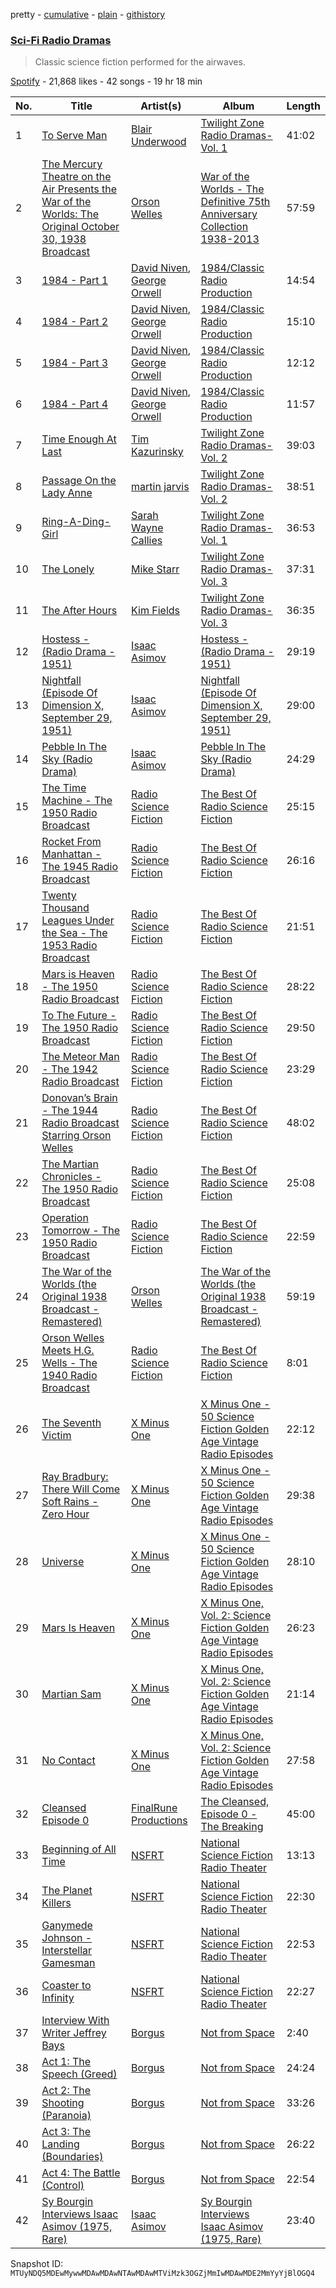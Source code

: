 pretty - [cumulative](/playlists/cumulative/37i9dQZF1DXb0DT3bG5Uc1.md) - [plain](/playlists/plain/37i9dQZF1DXb0DT3bG5Uc1) - [githistory](https://github.githistory.xyz/mackorone/spotify-playlist-archive/blob/main/playlists/plain/37i9dQZF1DXb0DT3bG5Uc1)

### [Sci\-Fi Radio Dramas](https://open.spotify.com/playlist/37i9dQZF1DXb0DT3bG5Uc1)

> Classic science fiction performed for the airwaves.

[Spotify](https://open.spotify.com/user/spotify) - 21,868 likes - 42 songs - 19 hr 18 min

| No. | Title | Artist(s) | Album | Length |
|---|---|---|---|---|
| 1 | [To Serve Man](https://open.spotify.com/track/0sUcb4DboZOtCq2oeodBB3) | [Blair Underwood](https://open.spotify.com/artist/2Lp7mpO1dduVt9cmRJB59L) | [Twilight Zone Radio Dramas\- Vol\. 1](https://open.spotify.com/album/5UEMFiWkh4RG30IHKWxNgd) | 41:02 |
| 2 | [The Mercury Theatre on the Air Presents the War of the Worlds: The Original October 30, 1938 Broadcast](https://open.spotify.com/track/6uIgKvMvFA0qUMZBfTcekq) | [Orson Welles](https://open.spotify.com/artist/3OMNuqaefKpUsINmjY7Hlq) | [War of the Worlds \- The Definitive 75th Anniversary Collection 1938\-2013](https://open.spotify.com/album/7iXZ6Bz5nFpPcPxan4so22) | 57:59 |
| 3 | [1984 \- Part 1](https://open.spotify.com/track/0G4QzSehlAwWeLmniRChEC) | [David Niven](https://open.spotify.com/artist/28EEhjPvRhRUIYR1Ux4e7j), [George Orwell](https://open.spotify.com/artist/1TyZ2vOH3Xyk3Kd8aGaoyl) | [1984/Classic Radio Production](https://open.spotify.com/album/7jcFhIsheCGksKjIIBFDri) | 14:54 |
| 4 | [1984 \- Part 2](https://open.spotify.com/track/5HOSXCBOieLvO2bfzqW80v) | [David Niven](https://open.spotify.com/artist/28EEhjPvRhRUIYR1Ux4e7j), [George Orwell](https://open.spotify.com/artist/1TyZ2vOH3Xyk3Kd8aGaoyl) | [1984/Classic Radio Production](https://open.spotify.com/album/7jcFhIsheCGksKjIIBFDri) | 15:10 |
| 5 | [1984 \- Part 3](https://open.spotify.com/track/3pFd7NWnxnWDfrekhqluUa) | [David Niven](https://open.spotify.com/artist/28EEhjPvRhRUIYR1Ux4e7j), [George Orwell](https://open.spotify.com/artist/1TyZ2vOH3Xyk3Kd8aGaoyl) | [1984/Classic Radio Production](https://open.spotify.com/album/7jcFhIsheCGksKjIIBFDri) | 12:12 |
| 6 | [1984 \- Part 4](https://open.spotify.com/track/1YCXtU1ksNzT369egI1mxx) | [David Niven](https://open.spotify.com/artist/28EEhjPvRhRUIYR1Ux4e7j), [George Orwell](https://open.spotify.com/artist/1TyZ2vOH3Xyk3Kd8aGaoyl) | [1984/Classic Radio Production](https://open.spotify.com/album/7jcFhIsheCGksKjIIBFDri) | 11:57 |
| 7 | [Time Enough At Last](https://open.spotify.com/track/2mNn9ifj2Hb3aUTKcSbDQx) | [Tim Kazurinsky](https://open.spotify.com/artist/29hfF6r3kGGy5EMhqPLwPx) | [Twilight Zone Radio Dramas\- Vol\. 2](https://open.spotify.com/album/7GW6xs603DF3HgGKatmYT0) | 39:03 |
| 8 | [Passage On the Lady Anne](https://open.spotify.com/track/1MwRsBkQNRMrZ99cOgok9C) | [martin jarvis](https://open.spotify.com/artist/77rGEhJ2NP6Xj8NliBG0Fd) | [Twilight Zone Radio Dramas\- Vol\. 2](https://open.spotify.com/album/7GW6xs603DF3HgGKatmYT0) | 38:51 |
| 9 | [Ring\-A\-Ding\-Girl](https://open.spotify.com/track/1T06QygjBfusTdoK3QLA6g) | [Sarah Wayne Callies](https://open.spotify.com/artist/33cMCD1jQSTVYDBsjLCmph) | [Twilight Zone Radio Dramas\- Vol\. 1](https://open.spotify.com/album/5UEMFiWkh4RG30IHKWxNgd) | 36:53 |
| 10 | [The Lonely](https://open.spotify.com/track/4Z1wVI0IXI0uLypwpCED4T) | [Mike Starr](https://open.spotify.com/artist/1dUJ7NQjmiIloCXTB2nlau) | [Twilight Zone Radio Dramas\- Vol\. 3](https://open.spotify.com/album/6Q9MzBIaWMpASHap2oGBsZ) | 37:31 |
| 11 | [The After Hours](https://open.spotify.com/track/5kouheOVGItu2b9vOgr2RI) | [Kim Fields](https://open.spotify.com/artist/17W0gqRCCK5Dp8Nl13ask0) | [Twilight Zone Radio Dramas\- Vol\. 3](https://open.spotify.com/album/6Q9MzBIaWMpASHap2oGBsZ) | 36:35 |
| 12 | [Hostess \- \(Radio Drama \- 1951\)](https://open.spotify.com/track/4ZQnRC2SgSVTonW8gYhv24) | [Isaac Asimov](https://open.spotify.com/artist/0zpP86LFbST9g5ZvpByDEu) | [Hostess \- \(Radio Drama \- 1951\)](https://open.spotify.com/album/2DvD8CDv7wL9fWvyFqtOYc) | 29:19 |
| 13 | [Nightfall \(Episode Of Dimension X, September 29, 1951\)](https://open.spotify.com/track/61hdb4Z2c4kUA0aN2RR2m2) | [Isaac Asimov](https://open.spotify.com/artist/0zpP86LFbST9g5ZvpByDEu) | [Nightfall \(Episode Of Dimension X, September 29, 1951\)](https://open.spotify.com/album/3IJpweAIWPeO9QTjMTs9nu) | 29:00 |
| 14 | [Pebble In The Sky \(Radio Drama\)](https://open.spotify.com/track/56kPugwocKrSsN51AOZOBZ) | [Isaac Asimov](https://open.spotify.com/artist/0zpP86LFbST9g5ZvpByDEu) | [Pebble In The Sky \(Radio Drama\)](https://open.spotify.com/album/3lMuV8zVEqeSDIDTz1TZFC) | 24:29 |
| 15 | [The Time Machine \- The 1950 Radio Broadcast](https://open.spotify.com/track/4qn8zA8fte7ZK07Eou70hy) | [Radio Science Fiction](https://open.spotify.com/artist/5dzhZG3AilKTCQvF8VoPZG) | [The Best Of Radio Science Fiction](https://open.spotify.com/album/7qSdNloTxcvxUzODnZiYof) | 25:15 |
| 16 | [Rocket From Manhattan \- The 1945 Radio Broadcast](https://open.spotify.com/track/6ClvrLthI5uRjadcYlXmbt) | [Radio Science Fiction](https://open.spotify.com/artist/5dzhZG3AilKTCQvF8VoPZG) | [The Best Of Radio Science Fiction](https://open.spotify.com/album/7qSdNloTxcvxUzODnZiYof) | 26:16 |
| 17 | [Twenty Thousand Leagues Under the Sea \- The 1953 Radio Broadcast](https://open.spotify.com/track/4lG49NPCbX8xsSqEMlbVo4) | [Radio Science Fiction](https://open.spotify.com/artist/5dzhZG3AilKTCQvF8VoPZG) | [The Best Of Radio Science Fiction](https://open.spotify.com/album/7qSdNloTxcvxUzODnZiYof) | 21:51 |
| 18 | [Mars is Heaven \- The 1950 Radio Broadcast](https://open.spotify.com/track/3OgLuv5HX4kuNeClatgFdG) | [Radio Science Fiction](https://open.spotify.com/artist/5dzhZG3AilKTCQvF8VoPZG) | [The Best Of Radio Science Fiction](https://open.spotify.com/album/7qSdNloTxcvxUzODnZiYof) | 28:22 |
| 19 | [To The Future \- The 1950 Radio Broadcast](https://open.spotify.com/track/2MhPbvxZ4ljdg4FWXdSA4P) | [Radio Science Fiction](https://open.spotify.com/artist/5dzhZG3AilKTCQvF8VoPZG) | [The Best Of Radio Science Fiction](https://open.spotify.com/album/7qSdNloTxcvxUzODnZiYof) | 29:50 |
| 20 | [The Meteor Man \- The 1942 Radio Broadcast](https://open.spotify.com/track/0d14xdoZasK2pnQ4doslvk) | [Radio Science Fiction](https://open.spotify.com/artist/5dzhZG3AilKTCQvF8VoPZG) | [The Best Of Radio Science Fiction](https://open.spotify.com/album/7qSdNloTxcvxUzODnZiYof) | 23:29 |
| 21 | [Donovan’s Brain \- The 1944 Radio Broadcast Starring Orson Welles](https://open.spotify.com/track/0NuFovlBMqkfJMukKM3qRZ) | [Radio Science Fiction](https://open.spotify.com/artist/5dzhZG3AilKTCQvF8VoPZG) | [The Best Of Radio Science Fiction](https://open.spotify.com/album/7qSdNloTxcvxUzODnZiYof) | 48:02 |
| 22 | [The Martian Chronicles \- The 1950 Radio Broadcast](https://open.spotify.com/track/54tsWYKXYoJ05SmBLiokGf) | [Radio Science Fiction](https://open.spotify.com/artist/5dzhZG3AilKTCQvF8VoPZG) | [The Best Of Radio Science Fiction](https://open.spotify.com/album/7qSdNloTxcvxUzODnZiYof) | 25:08 |
| 23 | [Operation Tomorrow \- The 1950 Radio Broadcast](https://open.spotify.com/track/6vUWZxA9Cljp88dz7TLzCo) | [Radio Science Fiction](https://open.spotify.com/artist/5dzhZG3AilKTCQvF8VoPZG) | [The Best Of Radio Science Fiction](https://open.spotify.com/album/7qSdNloTxcvxUzODnZiYof) | 22:59 |
| 24 | [The War of the Worlds \(the Original 1938 Broadcast \- Remastered\)](https://open.spotify.com/track/4q20xyUnDywZ6g2Pi7ALoj) | [Orson Welles](https://open.spotify.com/artist/3OMNuqaefKpUsINmjY7Hlq) | [The War of the Worlds \(the Original 1938 Broadcast \- Remastered\)](https://open.spotify.com/album/6vqFFCEmxx2WuDxSFOGQF1) | 59:19 |
| 25 | [Orson Welles Meets H.G\. Wells \- The 1940 Radio Broadcast](https://open.spotify.com/track/69f2BmSwdSJ1DXTs8WulFn) | [Radio Science Fiction](https://open.spotify.com/artist/5dzhZG3AilKTCQvF8VoPZG) | [The Best Of Radio Science Fiction](https://open.spotify.com/album/7qSdNloTxcvxUzODnZiYof) | 8:01 |
| 26 | [The Seventh Victim](https://open.spotify.com/track/1ou8JKQAmaJzPSxWm4NweT) | [X Minus One](https://open.spotify.com/artist/5n4zL9K6NV9tMH4aafGflQ) | [X Minus One \- 50 Science Fiction Golden Age Vintage Radio Episodes](https://open.spotify.com/album/1qLqI0dV3pBrVJxkM0OZiK) | 22:12 |
| 27 | [Ray Bradbury: There Will Come Soft Rains \- Zero Hour](https://open.spotify.com/track/5xLt6QVVf98spDcaVLDsBT) | [X Minus One](https://open.spotify.com/artist/5n4zL9K6NV9tMH4aafGflQ) | [X Minus One \- 50 Science Fiction Golden Age Vintage Radio Episodes](https://open.spotify.com/album/1qLqI0dV3pBrVJxkM0OZiK) | 29:38 |
| 28 | [Universe](https://open.spotify.com/track/4owevhWkPqCWQ40yhwRDb2) | [X Minus One](https://open.spotify.com/artist/5n4zL9K6NV9tMH4aafGflQ) | [X Minus One \- 50 Science Fiction Golden Age Vintage Radio Episodes](https://open.spotify.com/album/1qLqI0dV3pBrVJxkM0OZiK) | 28:10 |
| 29 | [Mars Is Heaven](https://open.spotify.com/track/6YM65PgQ3boB3yOmPF4JGh) | [X Minus One](https://open.spotify.com/artist/5n4zL9K6NV9tMH4aafGflQ) | [X Minus One, Vol\. 2: Science Fiction Golden Age Vintage Radio Episodes](https://open.spotify.com/album/3iaX4QMJseBU1DxFeJ4EvS) | 26:23 |
| 30 | [Martian Sam](https://open.spotify.com/track/0ccH3WX6X4RslYEU0zAv6C) | [X Minus One](https://open.spotify.com/artist/5n4zL9K6NV9tMH4aafGflQ) | [X Minus One, Vol\. 2: Science Fiction Golden Age Vintage Radio Episodes](https://open.spotify.com/album/3iaX4QMJseBU1DxFeJ4EvS) | 21:14 |
| 31 | [No Contact](https://open.spotify.com/track/2XtyCXchoh0aZuGQ6xqtIy) | [X Minus One](https://open.spotify.com/artist/5n4zL9K6NV9tMH4aafGflQ) | [X Minus One, Vol\. 2: Science Fiction Golden Age Vintage Radio Episodes](https://open.spotify.com/album/3iaX4QMJseBU1DxFeJ4EvS) | 27:58 |
| 32 | [Cleansed Episode 0](https://open.spotify.com/track/0uQL11zek7vk7A1Y5WjV8Z) | [FinalRune Productions](https://open.spotify.com/artist/4xGaRLSfCJEh9hj8PkunRF) | [The Cleansed, Episode 0 \- The Breaking](https://open.spotify.com/album/6MS7rB5c26QunKHEiVbUVQ) | 45:00 |
| 33 | [Beginning of All Time](https://open.spotify.com/track/401c4Rxygvb7tJob3oYwzS) | [NSFRT](https://open.spotify.com/artist/2LCqjJEcjvylPfNSiPcUkq) | [National Science Fiction Radio Theater](https://open.spotify.com/album/5QiPcnHCd9YvUmAYAyaavB) | 13:13 |
| 34 | [The Planet Killers](https://open.spotify.com/track/2Z3T0qlIhioh3phcsTkc3u) | [NSFRT](https://open.spotify.com/artist/2LCqjJEcjvylPfNSiPcUkq) | [National Science Fiction Radio Theater](https://open.spotify.com/album/5QiPcnHCd9YvUmAYAyaavB) | 22:30 |
| 35 | [Ganymede Johnson \- Interstellar Gamesman](https://open.spotify.com/track/5Dfsv1QVtITxhKhmkmOsBS) | [NSFRT](https://open.spotify.com/artist/2LCqjJEcjvylPfNSiPcUkq) | [National Science Fiction Radio Theater](https://open.spotify.com/album/5QiPcnHCd9YvUmAYAyaavB) | 22:53 |
| 36 | [Coaster to Infinity](https://open.spotify.com/track/6P5JNppErNq4WqRvnopEgR) | [NSFRT](https://open.spotify.com/artist/2LCqjJEcjvylPfNSiPcUkq) | [National Science Fiction Radio Theater](https://open.spotify.com/album/5QiPcnHCd9YvUmAYAyaavB) | 22:27 |
| 37 | [Interview With Writer Jeffrey Bays](https://open.spotify.com/track/5U6DLtwaVFcggOzMjimZ5g) | [Borgus](https://open.spotify.com/artist/6uDsgbI4jYlfJhVQJljk9J) | [Not from Space](https://open.spotify.com/album/7ACHe9LEWNdSWEoB6G33E2) | 2:40 |
| 38 | [Act 1: The Speech \(Greed\)](https://open.spotify.com/track/16JScjn1bvqdxz4G3nS4Zs) | [Borgus](https://open.spotify.com/artist/6uDsgbI4jYlfJhVQJljk9J) | [Not from Space](https://open.spotify.com/album/7ACHe9LEWNdSWEoB6G33E2) | 24:24 |
| 39 | [Act 2: The Shooting \(Paranoia\)](https://open.spotify.com/track/63oj26keDiJlvu380AXDGZ) | [Borgus](https://open.spotify.com/artist/6uDsgbI4jYlfJhVQJljk9J) | [Not from Space](https://open.spotify.com/album/7ACHe9LEWNdSWEoB6G33E2) | 33:26 |
| 40 | [Act 3: The Landing \(Boundaries\)](https://open.spotify.com/track/0qnHgbuxK74E8DnX3RVTN1) | [Borgus](https://open.spotify.com/artist/6uDsgbI4jYlfJhVQJljk9J) | [Not from Space](https://open.spotify.com/album/7ACHe9LEWNdSWEoB6G33E2) | 26:22 |
| 41 | [Act 4: The Battle \(Control\)](https://open.spotify.com/track/6IfRRukex7wrUPyVMPel8n) | [Borgus](https://open.spotify.com/artist/6uDsgbI4jYlfJhVQJljk9J) | [Not from Space](https://open.spotify.com/album/7ACHe9LEWNdSWEoB6G33E2) | 22:54 |
| 42 | [Sy Bourgin Interviews Isaac Asimov \(1975, Rare\)](https://open.spotify.com/track/1hw2AUmfP8PEzKZThNVHUl) | [Isaac Asimov](https://open.spotify.com/artist/0zpP86LFbST9g5ZvpByDEu) | [Sy Bourgin Interviews Isaac Asimov \(1975, Rare\)](https://open.spotify.com/album/3PnTe1Ug62h3oiek5qWN6r) | 23:40 |

Snapshot ID: `MTUyNDQ5MDEwMywwMDAwMDAwNTAwMDAwMTViMzk3OGZjMmIwMDAwMDE2MmYyYjBlOGQ4`